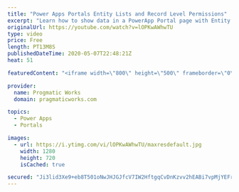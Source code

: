 ```yaml
---
title: "Power Apps Portals Entity Lists and Record Level Permissions"
excerpt: "Learn how to show data in a PowerApp Portal page with Entity Lists and how to only show the user's own data with Entity Permissions and Web Roles. You'll see how to prepare your entity to build relationships between an entity and a user. Then see how to send invitations to the user to put them in a given"
originalUrl: https://youtube.com/watch?v=lOPKwAWhwTU
type: video
price: Free
length: PT13M8S
publishedDateTime: 2020-05-07T22:48:21Z
heat: 51

featuredContent: "<iframe width=\"800\" height=\"500\" frameborder=\"0\" src=\"https://www.youtube.com/embed/lOPKwAWhwTU\" allow=\"accelerometer; autoplay; encrypted-media; gyroscope; picture-in-picture\" allowfullscreen></iframe>"

provider:
  name: Progmatic Works
  domain: pragmaticworks.com

topics:
  - Power Apps
  - Portals

images:
  - url: https://i.ytimg.com/vi/lOPKwAWhwTU/maxresdefault.jpg
    width: 1280
    height: 720
    isCached: true

secured: "Ji3lid3Xe9+eb8T501oNwJHJGJfcV7IW2HftgqCvDnKzvv2hEABi7vpMjYEFrzQlPl8cnYM2oKkjKAjcgZYqwRwBHRFGLH82am+x1mn/y0PKPmUFPy8AOto+YhCeRa9/x5FdIZEAudofc7FCGSFTk6gznd+xTKuJQxgdx8RWk1XFhjf20eDKxoLSM7lZFedX8dDRVmgAjkdFRzEnCj/umw9DxJMGs63Z6yVsRSjuvEfOapmqP9rNRjdpTYsIUgZ7zIDNaTvIASjYp4nkjFwtMRqGe8TM5hT3hQe93OZvnZ9fId7eA/E/UTp9oGLUTKRUKlSmv9a+7XANA2cx/7qyxDY+avyeYHuqvnJVLrYYKG3hoWlJsXcYCw14Njgo3bGbBb5gAO6y4dKH9M2Kfl5YXRpIfEPCNXLIJqEQfW+dWc0=;7ssu257ssQl6iYLMks48Hw=="
---
```


